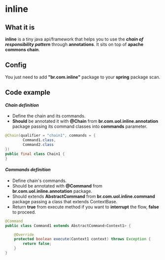 # inline
## What it is
**inline** is a tiny java api/framework that helps you to use the ***chain of responsibility pattern*** through **annotations**.
It sits on top of **apache commons chain**.
## Config
You just need to add **"br.com.inline"** package to your **spring** package scan.
## Code example
#### *Chain definition*
* Define the chain and its commands.
* **Should** be annotated it with **@Chain** from **br.com.uol.inline.annotation** package passing its command classes into **commands** parameter.
```java
@Chain(qualifier = "chain1", commands = {
        Command1.class,
        Command2.class
})
public final class Chain1 {
}
```
#### *Commands definition*
* Define chain's commands.
* Should be annotated with **@Command** from **br.com.uol.inline.annotation** package.
* Should extends **AbstractCommand** from **br.com.uol.inline.command** package passing a class that extends ContextBase.
* Return **true** from execute method if you want to **interrupt** the flow, **false** to proceed.
```java
@Command
public class Command1 extends AbstractCommand<Context1> {

    @Override
    protected boolean execute(Context1 context) throws Exception {
        return false;
    }
}
```
